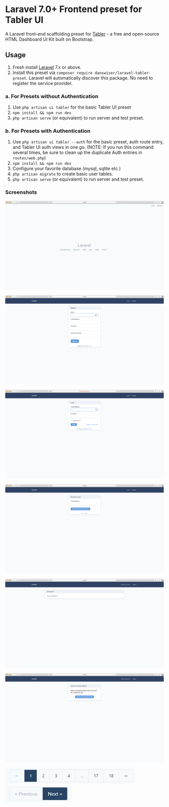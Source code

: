 # Laravel 7.0+ Frontend preset for Tabler UI

A Laravel front-end scaffolding preset for [Tabler](https://tabler.io) - a free and open-source HTML Dashboard UI Kit built on Bootstrap.

## Usage

1. Fresh install [Laravel](https://laravel.com/docs/7.x/installation) 7.x or above.
2. Install this preset via `composer require danswiser/laravel-tabler-preset`. Laravel will automatically discover this package. No need to register the service provider.

### a. For Presets without Authentication

1. Use `php artisan ui tabler` for the basic Tabler UI preset
2. `npm install && npm run dev`
3. `php artisan serve` (or equivalent) to run server and test preset.

### b. For Presets with Authentication

1. Use `php artisan ui tabler --auth` for the basic preset, auth route entry, and Tabler UI auth views in one go. (NOTE: If you run this command several times, be sure to clean up the duplicate Auth entries in `routes/web.php`)
4. `npm install && npm run dev`
5. Configure your favorite database (mysql, sqlite etc.)
6. `php artisan migrate` to create basic user tables.
7. `php artisan serve` (or equivalent) to run server and test preset.

### Screenshots

![Welcome](/screenshots/welcome.png)

![Register](/screenshots/register.png)

![Login](/screenshots/login.png)

![Reset Password](/screenshots/reset-password.png)

![Dashboard](/screenshots/dashboard.png)

![Verify](/screenshots/verify.png)

![Pagination](/screenshots/pagination-links.png)
![Simple Pagination](/screenshots/simple-pagination-links.png)
